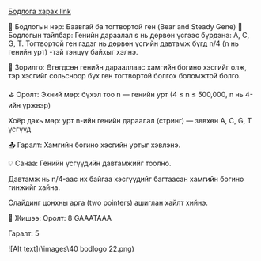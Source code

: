 <a href="https://www.hackerrank.com/challenges/bear-and-steady-gene/problem?isFullScreen=true">Бодлога харах link</a>

🐻 Бодлогын нэр: Баавгай ба тогтвортой ген (Bear and Steady Gene)
📘 Бодлогын тайлбар:
Генийн дараалал s нь дөрвөн үсгээс бүрдэнэ: A, C, G, T. Тогтвортой ген гэдэг нь дөрвөн үсгийн давтамж бүгд n/4 (n нь генийн урт) -тэй тэнцүү байхыг хэлнэ.

🎯 Зорилго:
Өгөгдсөн генийн дарааллаас хамгийн богино хэсгийг олж, тэр хэсгийг сольсноор бүх ген тогтвортой болгох боломжтой болго.

⛳ Оролт:
Эхний мөр: бүхэл тоо n — генийн урт (4 ≤ n ≤ 500,000, n нь 4-ийн үржвэр)

Хоёр дахь мөр: урт n-ийн генийн дараалал (стринг) — зөвхөн A, C, G, T үсгүүд

📤 Гаралт:
Хамгийн богино хэсгийн уртыг хэвлэнэ.

💡 Санаа:
Генийн үсгүүдийн давтамжийг тоолно.

Давтамж нь n/4-аас их байгаа хэсгүүдийг багтаасан хамгийн богино гинжийг хайна.

Слайдинг цонхны арга (two pointers) ашиглан хайлт хийнэ.

🧠 Жишээ:
Оролт:
8
GAAATAAA

Гаралт:
5

![Alt text](\images\40 bodlogo 22.png)